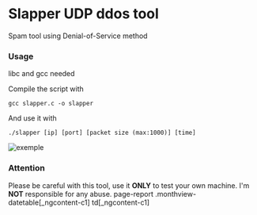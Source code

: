 # Slapper UDP ddos tool
Spam tool using Denial-of-Service method
### Usage
libc and gcc needed

Compile the script with
```
gcc slapper.c -o slapper
```
And use it with
```
./slapper [ip] [port] [packet size (max:1000)] [time]
```
![exemple](https://image.prntscr.com/image/RmWuAIuoTa6U3IdHZy8t5A.png)

### **Attention** 

Please be careful with this tool, use it **ONLY** to test your own machine.
I'm **NOT** responsible for any abuse.
page-report .monthview-datetable[_ngcontent-c1] td[_ngcontent-c1]

